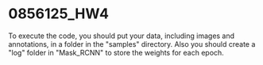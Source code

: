 # 0856125_HW4
To execute the code, you should put your data, including images and annotations, in a folder in the "samples" directory. Also you should create a "log" folder in "Mask_RCNN" to store the weights for each epoch.
